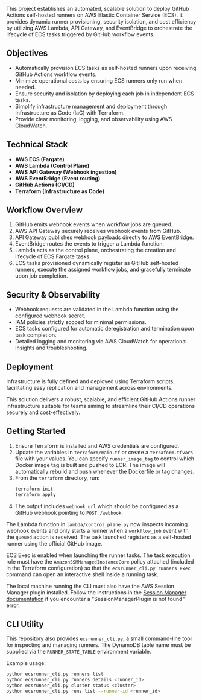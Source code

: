 This project establishes an automated, scalable solution to deploy GitHub Actions self-hosted runners on AWS Elastic Container Service (ECS). It provides dynamic runner provisioning, security isolation, and cost efficiency by utilizing AWS Lambda, API Gateway, and EventBridge to orchestrate the lifecycle of ECS tasks triggered by GitHub workflow events.

## Objectives
- Automatically provision ECS tasks as self-hosted runners upon receiving GitHub Actions workflow events.
- Minimize operational costs by ensuring ECS runners only run when needed.
- Ensure security and isolation by deploying each job in independent ECS tasks.
- Simplify infrastructure management and deployment through Infrastructure as Code (IaC) with Terraform.
- Provide clear monitoring, logging, and observability using AWS CloudWatch.

## Technical Stack
- **AWS ECS (Fargate)**
- **AWS Lambda (Control Plane)**
- **AWS API Gateway (Webhook ingestion)**
- **AWS EventBridge (Event routing)**
- **GitHub Actions (CI/CD)**
- **Terraform (Infrastructure as Code)**

## Workflow Overview
1. GitHub emits webhook events when workflow jobs are queued.
2. AWS API Gateway securely receives webhook events from GitHub.
3. API Gateway publishes webhook payloads directly to AWS EventBridge.
4. EventBridge routes the events to trigger a Lambda function.
5. Lambda acts as the control plane, orchestrating the creation and lifecycle of ECS Fargate tasks.
6. ECS tasks provisioned dynamically register as GitHub self-hosted runners, execute the assigned workflow jobs, and gracefully terminate upon job completion.

## Security & Observability
- Webhook requests are validated in the Lambda function using the configured webhook secret.
- IAM policies strictly scoped for minimal permissions.
- ECS tasks configured for automatic deregistration and termination upon task completion.
- Detailed logging and monitoring via AWS CloudWatch for operational insights and troubleshooting.

## Deployment
Infrastructure is fully defined and deployed using Terraform scripts, facilitating easy replication and management across environments.

This solution delivers a robust, scalable, and efficient GitHub Actions runner infrastructure suitable for teams aiming to streamline their CI/CD operations securely and cost-effectively.

## Getting Started

1. Ensure Terraform is installed and AWS credentials are configured.
2. Update the variables in `terraform/main.tf` or create a `terraform.tfvars` file with your values. You can specify
   `runner_image_tag` to control which Docker image tag is built and pushed to ECR. The image will
   automatically rebuild and push whenever the Dockerfile or tag changes.
3. From the `terraform` directory, run:
   ```bash
   terraform init
   terraform apply
   ```
4. The output includes `webhook_url` which should be configured as a GitHub webhook pointing to `POST /webhook`.

The Lambda function in `lambda/control_plane.py` now inspects incoming webhook events and only starts a runner when a `workflow_job` event with the `queued` action is received. The task launched registers as a self-hosted runner using the official GitHub image.

ECS Exec is enabled when launching the runner tasks. The task execution role
must have the `AmazonSSMManagedInstanceCore` policy attached (included in the
Terraform configuration) so that the `ecsrunner_cli.py runners exec` command can
open an interactive shell inside a running task.

The local machine running the CLI must also have the AWS Session Manager plugin
installed. Follow the instructions in the [Session Manager
documentation](https://docs.aws.amazon.com/console/systems-manager/session-manager-plugin-not-found)
if you encounter a "SessionManagerPlugin is not found" error.

## CLI Utility

This repository also provides `ecsrunner_cli.py`, a small command-line tool for inspecting and managing runners. The DynamoDB table name must be supplied via the `RUNNER_STATE_TABLE` environment variable.

Example usage:

```bash
python ecsrunner_cli.py runners list
python ecsrunner_cli.py runners details <runner_id>
python ecsrunner_cli.py cluster status <cluster>
python ecsrunner_cli.py runs list --runner-id <runner_id>
```

